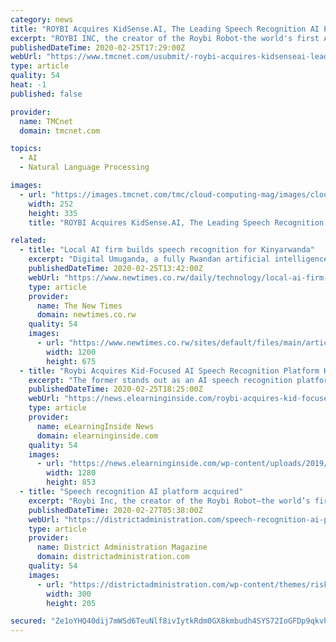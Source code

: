 ```yaml
---
category: news
title: "ROYBI Acquires KidSense.AI, The Leading Speech Recognition AI Platform"
excerpt: "ROYBI INC, the creator of the Roybi Robot-the world's first AI-powered smart toy that teaches languages and basic STEM skills-has acquired KidSense.AI, the revolutionary technology in children's embedded automatic speech recognition (ASR) and Edge-AI. KidSense.AI, which initially debuted in 2018 at TechCrunch Disrupt, utilizes the fundametals ..."
publishedDateTime: 2020-02-25T17:29:00Z
webUrl: "https://www.tmcnet.com/usubmit/-roybi-acquires-kidsenseai-leading-speech-recognition-ai-platform-/2020/02/25/9103933.htm"
type: article
quality: 54
heat: -1
published: false

provider:
  name: TMCnet
  domain: tmcnet.com

topics:
  - AI
  - Natural Language Processing

images:
  - url: "https://images.tmcnet.com/tmc/cloud-computing-mag/images/cloud-computing-0515-cover.jpg"
    width: 252
    height: 335
    title: "ROYBI Acquires KidSense.AI, The Leading Speech Recognition AI Platform"

related:
  - title: "Local AI firm builds speech recognition for Kinyarwanda"
    excerpt: "Digital Umuganda, a fully Rwandan artificial intelligence (AI) firm, is building an automatic speech and voice recognition infrastructure for Kinyarwanda in partnership with Rwanda Utility and Regulatory Authority (RURA). The technology is part of RURA’s joint initiative dubbed KinyaTech with a non-profit behind Firefox web-browser ..."
    publishedDateTime: 2020-02-25T13:42:00Z
    webUrl: "https://www.newtimes.co.rw/daily/technology/local-ai-firm-builds-speech-recognition-for-kinyarwanda"
    type: article
    provider:
      name: The New Times
      domain: newtimes.co.rw
    quality: 54
    images:
      - url: "https://www.newtimes.co.rw/sites/default/files/main/articles/2020/02/20/voice-recog-devices-feature_1200x675_hero_011419_0.jpg"
        width: 1200
        height: 675
  - title: "Roybi Acquires Kid-Focused AI Speech Recognition Platform KidSense.AI"
    excerpt: "The former stands out as an AI speech recognition platform designed specifically to recognize the voices of children. Details of the deal were not disclosed. “Fusing the KidSense.AI technology with Roybi Robot allows us to offer the most powerful AI engine in language learning in the world,” said founder and CEO Elnaz Sarraf, in a statement."
    publishedDateTime: 2020-02-25T18:25:00Z
    webUrl: "https://news.elearninginside.com/roybi-acquires-kid-focused-ai-speech-recognition-platform-kidsense-ai/"
    type: article
    provider:
      name: eLearningInside News
      domain: elearninginside.com
    quality: 54
    images:
      - url: "https://news.elearninginside.com/wp-content/uploads/2019/07/vmisx2-n.jpg"
        width: 1280
        height: 853
  - title: "Speech recognition AI platform acquired"
    excerpt: "Roybi Inc, the creator of the Roybi Robot—the world’s first AI-powered smart toy that teaches languages and basic STEM skills—has acquired KidSense.AI, the revolutionary technology in children’s embedded automatic speech recognition (ASR) and Edge-AI. KidSense.AI, which initially debuted in 2018 at TechCrunch Disrupt, utilizes the ..."
    publishedDateTime: 2020-02-27T05:38:00Z
    webUrl: "https://districtadministration.com/speech-recognition-ai-platform-acquired/"
    type: article
    provider:
      name: District Administration Magazine
      domain: districtadministration.com
    quality: 54
    images:
      - url: "https://districtadministration.com/wp-content/themes/riskandinsurance/img/icons/icon-newsletter.png"
        width: 300
        height: 205

secured: "Ze1oYHQ40dij7mWSd6TeuNlf8ivIytkRdm0GX8kmbudh4SYS72IoGFDp9qkvh1tiyBhRZx9nymMUWNz0XHGHtCSsZIVApgrLQ01xhgCDwawZtxvNhuZK+2g18RQRtxuwBhxf1WSYaTbyqjdxvIcn2SuwPzb9Gj28PE/lWgHG+lIhD51JvUuDFvWxHdHBIPETRyA7wvvmVg4F9I0sABRyzvtqptA+4MzICpYDAT2+bFrqriQog52IHNoHixQI8Tu60BFlfEA5LWYVuWPrszXYzdFkFXzr9ICKKURuHeGdnLSE1EnJyZhxEnqZYz0Qn7bk;C6wXRR1SWjsl1Kxzenh/AA=="
---
```


